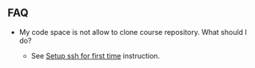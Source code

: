## FAQ

* My code space is not allow to clone course repository. What should I do?

    * See [Setup ssh for first time](./setup_codespace.md) instruction.
